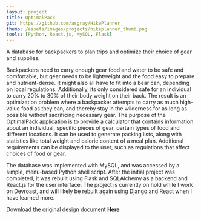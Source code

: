 ```yaml
---
layout: project
title: OptimalPack
git: https://github.com/asgray/HikePlanner
thumb: /assets/images/projects/hikeplanner_thumb.png
tools: [Python, React.js, MySQL, Flask]
---
```


A database for backpackers to plan trips and optimize their choice of gear and supplies.

<!--more-->

Backpackers need to carry enough gear food and water to be safe and comfortable, but gear needs to be lightweight and the food easy to prepare and nutrient-dense. It might also all have to fit into a bear can, depending on local regulations. Additionally, its only considered safe for an individual to carry 20% to 30% of their body weight on their back. The result is an optimization problem where a backpacker attempts to carry as much high-value food as they can, and thereby stay in the wilderness for as long as possible without sacrificing necessary gear. The purpose of the OptimalPack application is to provide a calculator that contains information about an individual, specific pieces of gear, certain types of food and different locations. It can be used to generate packing lists, along with statistics like total weight and calorie content of a meal plan. Additional requirements can be displayed to the user, such as regulations that affect choices of food or gear.

The database was implemented with MySQL, and was accessed by a simple, menu-based Python shell script. After the initial project was completed, it was rebuilt using Flask and SQLAlchemy as a backend and React.js for the user interface. The project is currently on hold while I work on Devroast, and will likely be rebuilt again using Django and React when I have learned more.

Download the original design document **[Here](https://github.com/asgray/OptimalPack/raw/master/DBProject.pdf)**
